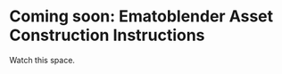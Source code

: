 Coming soon: Ematoblender Asset Construction Instructions
=========================================================
Watch this space.

